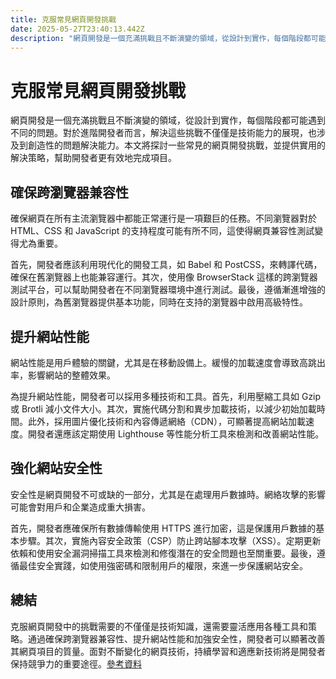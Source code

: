 ```yaml
---
title: 克服常見網頁開發挑戰
date: 2025-05-27T23:40:13.442Z
description: "網頁開發是一個充滿挑戰且不斷演變的領域，從設計到實作，每個階段都可能遇到不同的問題。對於進階開發者而言，解決這些挑戰不僅僅是技術能力的展現，也涉及到創造性的問題解決能力。本文將探討一些常見的網頁開發挑戰，並提供實用的解決策略，幫助開發者更有效地完成項目。"
---
```


# 克服常見網頁開發挑戰

網頁開發是一個充滿挑戰且不斷演變的領域，從設計到實作，每個階段都可能遇到不同的問題。對於進階開發者而言，解決這些挑戰不僅僅是技術能力的展現，也涉及到創造性的問題解決能力。本文將探討一些常見的網頁開發挑戰，並提供實用的解決策略，幫助開發者更有效地完成項目。

## 確保跨瀏覽器兼容性

確保網頁在所有主流瀏覽器中都能正常運行是一項艱巨的任務。不同瀏覽器對於 HTML、CSS 和 JavaScript 的支持程度可能有所不同，這使得網頁兼容性測試變得尤為重要。

首先，開發者應該利用現代化的開發工具，如 Babel 和 PostCSS，來轉譯代碼，確保在舊瀏覽器上也能兼容運行。其次，使用像 BrowserStack 這樣的跨瀏覽器測試平台，可以幫助開發者在不同瀏覽器環境中進行測試。最後，遵循漸進增強的設計原則，為舊瀏覽器提供基本功能，同時在支持的瀏覽器中啟用高級特性。

## 提升網站性能

網站性能是用戶體驗的關鍵，尤其是在移動設備上。緩慢的加載速度會導致高跳出率，影響網站的整體效果。

為提升網站性能，開發者可以採用多種技術和工具。首先，利用壓縮工具如 Gzip 或 Brotli 減小文件大小。其次，實施代碼分割和異步加載技術，以減少初始加載時間。此外，採用圖片優化技術和內容傳遞網絡（CDN），可顯著提高網站加載速度。開發者還應該定期使用 Lighthouse 等性能分析工具來檢測和改善網站性能。

## 強化網站安全性

安全性是網頁開發不可或缺的一部分，尤其是在處理用戶數據時。網絡攻擊的影響可能會對用戶和企業造成重大損害。

首先，開發者應確保所有數據傳輸使用 HTTPS 進行加密，這是保護用戶數據的基本步驟。其次，實施內容安全政策（CSP）防止跨站腳本攻擊（XSS）。定期更新依賴和使用安全漏洞掃描工具來檢測和修復潛在的安全問題也至關重要。最後，遵循最佳安全實踐，如使用強密碼和限制用戶的權限，來進一步保護網站安全。

## 總結

克服網頁開發中的挑戰需要的不僅僅是技術知識，還需要靈活應用各種工具和策略。通過確保跨瀏覽器兼容性、提升網站性能和加強安全性，開發者可以顯著改善其網頁項目的質量。面對不斷變化的網頁技術，持續學習和適應新技術將是開發者保持競爭力的重要途徑。[參考資料](https://developer.mozilla.org/)